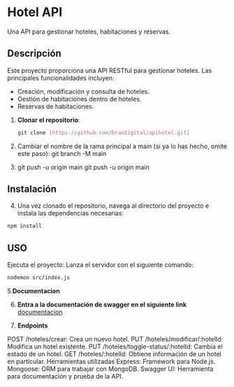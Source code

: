 # Hotel API

Una API para gestionar hoteles, habitaciones y reservas.

## Descripción

Este proyecto proporciona una API RESTful para gestionar hoteles. Las principales funcionalidades incluyen:
- Creación, modificación y consulta de hoteles.
- Gestión de habitaciones dentro de hoteles.
- Reservas de habitaciones.



1. **Clonar el repositorio**:
   ```bash
   git clone [https://github.com/Drandigital/apihotel.git]
   ```

2. Cambiar el nombre de la rama principal a main (si ya lo has hecho, omite este paso):
  git branch -M main

3. git push -u origin main
git push -u origin main

## **Instalación** 
4. Una vez clonado el repositorio, navega al directorio del proyecto e instala las dependencias necesarias: 
```bash
npm install
```
## **USO**
Ejecuta el proyecto:
Lanza el servidor con el siguiente comando:

```bash
nodemon src/index.js
```
5.**Documentacion**

6. **Entra a la documentación de swagger en el siguiente link** [documentacion](http://localhost:3000/api-docs/)

7. **Endpoints**

POST /hoteles/crear: Crea un nuevo hotel.
PUT /hoteles/modificar/:hotelId: Modifica un hotel existente.
PUT /hoteles/toggle-status/:hotelId: Cambia el estado de un hotel.
GET /hoteles/:hotelId: Obtiene información de un hotel en particular.
Herramientas utilizadas
Express: Framework para Node.js.
Mongoose: ORM para trabajar con MongoDB.
Swagger UI: Herramienta para documentación y prueba de la API.
 
